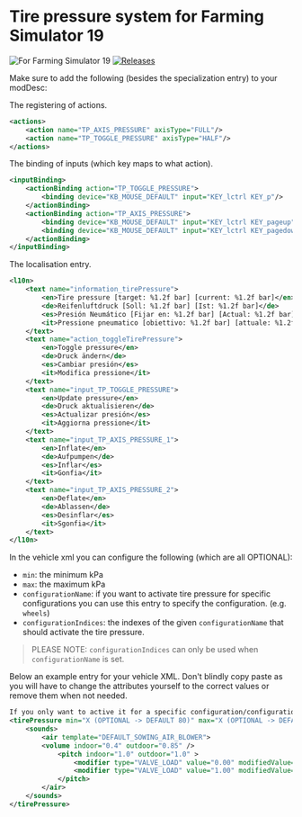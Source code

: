 # Tire pressure system for Farming Simulator 19

![For Farming Simulator 19](https://img.shields.io/badge/Farming%20Simulator-19-FF7C00.svg) [![Releases](https://img.shields.io/github/release/stijnwop/guidanceSteering.svg)](https://github.com/stijnwop/guidanceSteering/releases)

Make sure to add the following (besides the specialization entry) to your modDesc:

The registering of actions.
```xml
<actions>
    <action name="TP_AXIS_PRESSURE" axisType="FULL"/>
    <action name="TP_TOGGLE_PRESSURE" axisType="HALF"/>
</actions>
```

The binding of inputs (which key maps to what action).
```xml
<inputBinding>
    <actionBinding action="TP_TOGGLE_PRESSURE">
        <binding device="KB_MOUSE_DEFAULT" input="KEY_lctrl KEY_p"/>
    </actionBinding>
    <actionBinding action="TP_AXIS_PRESSURE">
        <binding device="KB_MOUSE_DEFAULT" input="KEY_lctrl KEY_pageup" axisComponent="+"/>
        <binding device="KB_MOUSE_DEFAULT" input="KEY_lctrl KEY_pagedown" axisComponent="-"/>
    </actionBinding>
</inputBinding>
```

The localisation entry.
```xml
<l10n>
    <text name="information_tirePressure">
        <en>Tire pressure [target: %1.2f bar] [current: %1.2f bar]</en>
        <de>Reifenluftdruck [Soll: %1.2f bar] [Ist: %1.2f bar]</de>
        <es>Presión Neumático [Fijar en: %1.2f bar] [Actual: %1.2f bar]</es>
        <it>Pressione pneumatico [obiettivo: %1.2f bar] [attuale: %1.2f bar]</it>
    </text>
    <text name="action_toggleTirePressure">
        <en>Toggle pressure</en>
        <de>Druck ändern</de>
        <es>Cambiar presión</es>
        <it>Modifica pressione</it>
    </text>
    <text name="input_TP_TOGGLE_PRESSURE">
        <en>Update pressure</en>
        <de>Druck aktualisieren</de>
        <es>Actualizar presión</es>
        <it>Aggiorna pressione</it>
    </text>
    <text name="input_TP_AXIS_PRESSURE_1">
        <en>Inflate</en>
        <de>Aufpumpen</de>
        <es>Inflar</es>
        <it>Gonfia</it>
    </text>
    <text name="input_TP_AXIS_PRESSURE_2">
        <en>Deflate</en>
        <de>Ablassen</de>
        <es>Desinflar</es>
        <it>Sgonfia</it>
    </text>
</l10n>
```

In the vehicle xml you can configure the following (which are all OPTIONAL):
- `min`: the minimum kPa
- `max`: the maximum kPa
- `configurationName`: if you want to activate tire pressure for specific configurations you can use this entry to specify the configuration. (e.g. `wheels`)
- `configurationIndices`: the indexes of the given `configurationName` that should activate the tire pressure.

>PLEASE NOTE: `configurationIndices` can only be used when `configurationName` is set.

Below an example entry for your vehicle XML.
Don't blindly copy paste as you will have to change the attributes yourself to the correct values or remove them when not needed.
```xml
If you only want to active it for a specific configuration/configurations you will have to set the configurationName and configurationIndices attributes.
<tirePressure min="X (OPTIONAL -> DEFAULT 80)" max="X (OPTIONAL -> DEFAULT 180)" configurationName="wheels (OPTIONAL)" configurationIndices="2 8 9 (INDEXES OF THE CONFIGURATION)">
    <sounds>
        <air template="DEFAULT_SOWING_AIR_BLOWER">
        <volume indoor="0.4" outdoor="0.85" />
            <pitch indoor="1.0" outdoor="1.0" >
                <modifier type="VALVE_LOAD" value="0.00" modifiedValue="0.80" />
                <modifier type="VALVE_LOAD" value="1.00" modifiedValue="1.20" />
            </pitch>
        </air>
    </sounds>
</tirePressure>
```
